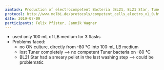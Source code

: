 ```yaml
---
aimtask: Production of electrocompetent Bacteria (BL21, BL21 Star, Tuner)
protocol: http://www.molbi.de/protocols/competent_cells_electro_v1_0.htm
date: 2019-07-09
participants: Felix Pfister, Jannik Wagner
---
```


* used only 100 mL of LB medium for 3 flasks
* Problems faced:
  * no ON culture, directly from -80 °C into 100 mL LB medium
  * lost Tuner completely --> no competent Tuner bacteria on -80 °C
  * BL21 Star had a smeary pellet in the last washing step --> could be problematic

